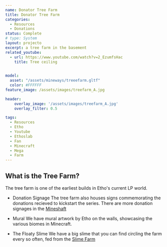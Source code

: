 ```yaml
---
name: Donator Tree Farm
title: Donator Tree Farm
categories:
  - Resources
  - Donations
status: Complete
# type: System
layout: projecto
excerpt: a tree farm in the basement
related_youtube:
  - url: https://www.youtube.com/watch?v=2_EzumfsHac
    title: Tree ceiling

  
model:
  asset: "/assets/mineways/treeefarm.gltf"
  color: #FFFFFF
feature_image: /assets/images/treefarm_A.jpg

header: 
    overlay_image: '/assets/images/treefarm_A.jpg'
    overlay_filter: 0.5 

tags:
  - Resources
  - Etho
  - Youtube
  - Ethoslab
  - Fan
  - Minecraft
  - Mega
  - Farm
---
```


## What is the Tree Farm?
The tree farm is one of the earliest builds in Etho's current LP world.

* Donation Signage
The tree farm also houses signs commemorating the donations recieved to kickstart the series. There are more donation signages in the [Mineshaft](./mineshaft)

* Mural
We have mural artwork by Etho on the walls, showcasing the various biomes in Minecraft.

* The Floaty Slime
We have a big slime that you can find circling the farm every so often, fed from the [Slime Farm](./slimefarm)